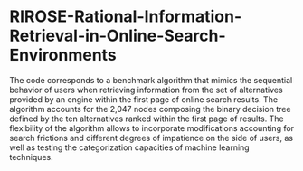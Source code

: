 # RIROSE-Rational-Information-Retrieval-in-Online-Search-Environments
The code corresponds to a benchmark algorithm that mimics the sequential behavior of users when retrieving information from the set of alternatives provided by an 
engine within the first page of online search results. The algorithm accounts for the 2,047 nodes composing the binary decision tree defined by the ten alternatives 
ranked within the first page of results. The flexibility of the algorithm allows to incorporate modifications accounting for search frictions and different degrees 
of impatience on the side of users, as well as testing the categorization capacities of machine learning techniques.
